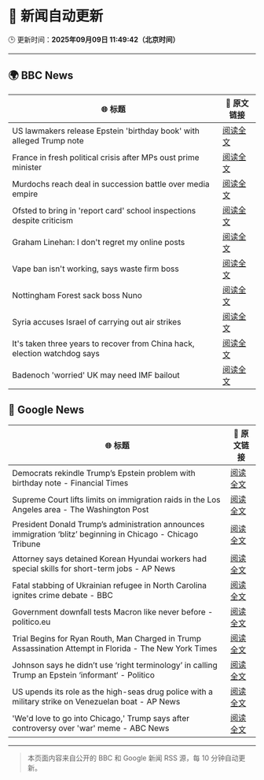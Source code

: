 # 🧠 新闻自动更新

🕒 更新时间：**2025年09月09日 11:49:42（北京时间）**

---

## 🌍 BBC News

| 🌐 标题 | 🔗 原文链接 |
|--------|-------------|
| US lawmakers release Epstein 'birthday book' with alleged Trump note | [阅读全文](https://www.bbc.com/news/articles/cvgqnn4ngvdo?at_medium=RSS&at_campaign=rss) |
| France in fresh political crisis after MPs oust prime minister | [阅读全文](https://www.bbc.com/news/articles/c2dnxxekyezo?at_medium=RSS&at_campaign=rss) |
| Murdochs reach deal in succession battle over media empire | [阅读全文](https://www.bbc.com/news/articles/cn825x71g4do?at_medium=RSS&at_campaign=rss) |
| Ofsted to bring in 'report card' school inspections despite criticism | [阅读全文](https://www.bbc.com/news/articles/cx2jnlj3e0yo?at_medium=RSS&at_campaign=rss) |
| Graham Linehan: I don't regret my online posts | [阅读全文](https://www.bbc.com/news/articles/c7v13v3z6lgo?at_medium=RSS&at_campaign=rss) |
| Vape ban isn't working, says waste firm boss | [阅读全文](https://www.bbc.com/news/articles/c5y8563rjkdo?at_medium=RSS&at_campaign=rss) |
| Nottingham Forest sack boss Nuno | [阅读全文](https://www.bbc.com/sport/football/articles/c2en2xnpvlno?at_medium=RSS&at_campaign=rss) |
| Syria accuses Israel of carrying out air strikes | [阅读全文](https://www.bbc.com/news/articles/c79v1351ello?at_medium=RSS&at_campaign=rss) |
| It's taken three years to recover from China hack, election watchdog says | [阅读全文](https://www.bbc.com/news/articles/c80gl8yvj9go?at_medium=RSS&at_campaign=rss) |
| Badenoch 'worried' UK may need IMF bailout | [阅读全文](https://www.bbc.com/news/articles/c89dx7z98g7o?at_medium=RSS&at_campaign=rss) |

## 📰 Google News

| 🌐 标题 | 🔗 原文链接 |
|--------|-------------|
| Democrats rekindle Trump’s Epstein problem with birthday note - Financial Times | [阅读全文](https://news.google.com/rss/articles/CBMicEFVX3lxTE9wb295Mk5yMHlUVlpNSEpKR1lUQ0dVY2o5WldaVU9NSFUtS3RhSzFTX2Zwa0c3cC1rOGc2Mmp5dnFlYVgyWXZxcllsVTN5U2Rxc3RkZE56LUJ4NXFJelN5QW5HN0RPdGk4ZVlSa1FsM0I?oc=5) |
| Supreme Court lifts limits on immigration raids in the Los Angeles area - The Washington Post | [阅读全文](https://news.google.com/rss/articles/CBMiswFBVV95cUxQdzRHVHVHSjJzYlUyQW5ENHRtSUlOVGx1Q1Ryc0ZEVkYydmpJbHZ5Wm9MSnduWWQ3VDR3dGJUeXJuSW5wVkNkbWNsYmNZMTNSRDR1SWphS29SdTFNREJBZnpFQmxJdHVCT1FfQmJGVFhNYWlucUIxX25VTjc2TGJEQmRWcVB5MXgzYmJZaTJFZlA1WGNNSVdTVk1iWG9tWlczY0VyR1ZTSHY4S1hYaWw1ZXlLUQ?oc=5) |
| President Donald Trump’s administration announces immigration ‘blitz’ beginning in Chicago - Chicago Tribune | [阅读全文](https://news.google.com/rss/articles/CBMiyAFBVV95cUxOeV9WU3hUTkVoVjhNU3Z0MTBJTVU1VjYySUM0S0xZWk5tVDBZLXlZUjFLVjhZZ0c0N3h6ZmNsTF9SWUhZOFNWUFF2OVAxRk92SVdwVHFOdkJGR1E2OWxpVC1CYmxzVFBnc2d0Tmp4cmpUMmdCbE5MVWplSkozRE0wZ1dhNVJpN29Cd2F0bXp4RW15S2FmSzBleDlhYWtvTUtwNnZUbmFwRjdwNDVUbnhtaU1pTllxOFEwTFdKY1dQdHc2T0QzWU5ydg?oc=5) |
| Attorney says detained Korean Hyundai workers had special skills for short-term jobs - AP News | [阅读全文](https://news.google.com/rss/articles/CBMimwFBVV95cUxOcjJSZElwSDJ5cFBreVBZOEltMEtqR24xVGhLYTEwLWFsRWJ3LWd5QmJVWU5DV2Q0SjVRRDN5dFVqS1p6dlNpS3p0NDRqZ1h1c19kTWZVN0s5UjZ4UGhUa050X1VhQ09DeW5mc2MybmIxNjBLQ0gwSXRtTUZaSndGVHgtU21IVi13RUsxMmJhZjFESUhnRjdwQzB4cw?oc=5) |
| Fatal stabbing of Ukrainian refugee in North Carolina ignites crime debate - BBC | [阅读全文](https://news.google.com/rss/articles/CBMiWkFVX3lxTE9NRUhTdEJtYUF2MWNaU1pvM3ZYZXdHREphR3BiZEgyXy1aeHd5aldtN0hhRHhrZ0xobXBsQWNTRUF0aHZQRXBkWmpsOWViWE1fZTdUbDNjaHpfZ9IBX0FVX3lxTE4xSUtYeUtkWnJvRzhqUUNyc3A4aVpxNEF0WEtOM0o0OG81SmZYWVQwMTFRRS12b2RvOURjTi1XSk9GUHhwZXJHdUd5a0lWN0VURnQ4WE16THlTY08tcXN3?oc=5) |
| Government downfall tests Macron like never before - politico.eu | [阅读全文](https://news.google.com/rss/articles/CBMitgFBVV95cUxNSUVOM3cxWkF1XzNQeWdtN0UtVmJETXZFcEFWcmtaZ0ZMcDdfV3kwcm1ZUU1PYTNRcjJyMHJGeS1vSFZKbEtiMFBoN250V2FOUnlTQ3JOV2EtdnRFaGRvTGZabGR0cFpWa0pFOEZENU5rQ3FtT3BLUjN1a29fcWQ5Z1hkR3lyRWdMUHhWMWM0bVFHUTFKUFpwY0VoY2E0ZU5GcmJjLWRaOHRXdkpfY2hSVFd0dlVJdw?oc=5) |
| Trial Begins for Ryan Routh, Man Charged in Trump Assassination Attempt in Florida - The New York Times | [阅读全文](https://news.google.com/rss/articles/CBMikAFBVV95cUxPaHlLYl9hU2hsendXYmkybTZUZmRlMTU1Nkg5TjFWN0VUQ2ZzQWxndm5qd1E1RmluNHdaUmxud2hlNV80WkRyejZwU1J6cEd3dFQ3ZmltLWpEVHdSa1lTekdIM2tpclpaM2tfLWNLVEFuaWJiRVBZVGJfbjYtQkYwVENxTDRhU2wyTWhFclZhN1Q?oc=5) |
| Johnson says he didn’t use ‘right terminology’ in calling Trump an Epstein ‘informant‘ - Politico | [阅读全文](https://news.google.com/rss/articles/CBMirwFBVV95cUxQZkRoelMxVmtsLWRmenJDNlMzcG9EU1FiUS1neDZFdFBMTzhVMWhlYU1OMTNCQXBXTWRFOHRyZVpjR3FoeTRXRk9VS09OdkRkcUxTbF9Ja1VCME9BOFNCdmk5ejdWY3JfX041NTlQQ05pV1Z4RlhpZ2I3REZvbWp3NkR0R3hhV0dPQnhhbWFKdFlkX0lpcEw0djFDN1UwYTFWR00yWTNsY29WTHh4cmhF?oc=5) |
| US upends its role as the high-seas drug police with a military strike on Venezuelan boat - AP News | [阅读全文](https://news.google.com/rss/articles/CBMingFBVV95cUxQNVhJd0pueXVJVjg4NzhZRWJmaFJ6QWdMbWRlYlNrTmpraUZGWXJrYXpFMUM1RFdkY01yWUh3SVZ5MG1JMGl3am5La0ItdkRrX1EyZGNma0xQX1lwYXpUVnRtb3Vkcy1Pa1ZqRnV3aHN1YzdOM2FsVlFMTHFmRXl2a0Myb3JYbEVFWEZtZUQ1UmJmamh5QnppTzJ0N0N3Zw?oc=5) |
| 'We'd love to go into Chicago,' Trump says after controversy over 'war' meme - ABC News | [阅读全文](https://news.google.com/rss/articles/CBMiogFBVV95cUxNbXFVNEpOR3lmQ1pfTV93SHpBVnRaUkpGUWJvTG9URVhqQTFMUy1qTGhodS1UY3FhdWV1bU1INFluakppeUpURWhNdkxCS1lCLTNWZlp5Z2xYU2FXNFlmRnN3VUdVR0lESXNMZkRjWHFwR3pQZTdnNW5jTFo3bEFWaDUyVmVwdG43LWJ1YjBqNUd0T1FzM1ZteWp3VXI1NmQ0TEHSAacBQVVfeXFMUFBLU1BCMWVhVlV5OTdISWRPZEIxYVhtSmtyWXlGdmVKMkN3dlFSY3ROdU9TUTRSdkxGT2RUZm9BdGNVYkN0aWxDMmRQdXd2UkY3WnJmYXdMYUNzd3pRdDhLcHNiYW5uZ0ZndVkzeVVWdG9IN1A4WUJ3ZTJ5LTR0S1hacURCSzZlUHhGaEpETHEyTVBuZUxoRUh6UVhVOTJsMFRTc0Q2dkU?oc=5) |

---
> 本页面内容来自公开的 BBC 和 Google 新闻 RSS 源，每 10 分钟自动更新。